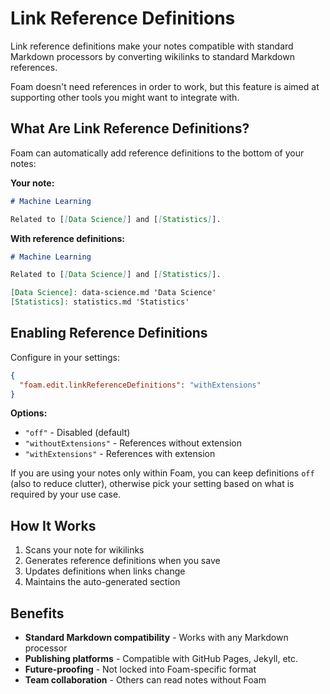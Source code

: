 # Link Reference Definitions

Link reference definitions make your notes compatible with standard Markdown processors by converting wikilinks to standard Markdown references.

Foam doesn't need references in order to work, but this feature is aimed at supporting other tools you might want to integrate with.

## What Are Link Reference Definitions?

Foam can automatically add reference definitions to the bottom of your notes:

**Your note:**

```markdown
# Machine Learning

Related to [[Data Science]] and [[Statistics]].
```

**With reference definitions:**

```markdown
# Machine Learning

Related to [[Data Science]] and [[Statistics]].

[Data Science]: data-science.md 'Data Science'
[Statistics]: statistics.md 'Statistics'
```

## Enabling Reference Definitions

Configure in your settings:

```json
{
  "foam.edit.linkReferenceDefinitions": "withExtensions"
}
```

**Options:**

- `"off"` - Disabled (default)
- `"withoutExtensions"` - References without extension
- `"withExtensions"` - References with extension

If you are using your notes only within Foam, you can keep definitions `off` (also to reduce clutter), otherwise pick your setting based on what is required by your use case.

## How It Works

1. Scans your note for wikilinks
2. Generates reference definitions when you save
3. Updates definitions when links change
4. Maintains the auto-generated section

## Benefits

- **Standard Markdown compatibility** - Works with any Markdown processor
- **Publishing platforms** - Compatible with GitHub Pages, Jekyll, etc.
- **Future-proofing** - Not locked into Foam-specific format
- **Team collaboration** - Others can read notes without Foam
